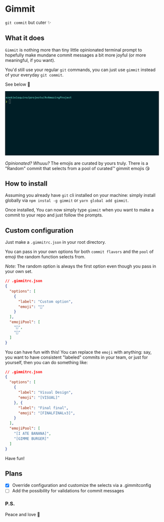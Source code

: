 # Gimmit

`git commit` but cuter ✨

## What it does

`Gimmit` is nothing more than tiny little opinionated terminal prompt to hopefully make mundane commit messages a bit more joyful (or more meaningful, if you want).

You'd still use your regular `git` commands, you can just use `gimmit` instead of your everyday `git commit`.

See below 🌅

![Gimmit demo](https://raw.githubusercontent.com/ezekielaquino/Gimmit/master/preview.gif)

*Opinionated? Whuuu?*
The emojis are curated by yours truly. There is a "Random" commit that selects from a pool of curated™ gimmit emojis 😘

## How to install

Assuming you already have `git` cli installed on your machine: simply install globally via `npm instal -g gimmit` or `yarn global add gimmit`.

Once installed, You can now simply type `gimmit` when you want to make a commit to your repo and just follow the prompts.

## Custom configuration

Just make a `.gimmitrc.json` in your root directory.

You can pass in your own options for both `commit flavors` and the `pool` of emoji the random function selects from.

*Note:* The random option is always the first option even though you pass in your own set.

```json
// .gimmitrc.json
{
  "options": [
    {
      "label": "Custom option",
      "emoji": "🦄"
    }
  ],
  "emojiPool": [
    "🐙",
    "🌻"
  ]
}
```

You can have fun with this! You can replace the `emoji` with anything: say, you want to have consistent "labeled" commits in your team, or just for yourself, then you can do something like:

```json
// .gimmitrc.json
{
  "options": [
    {
      "label": "Visual Design",
      "emoji": "[VISUAL]"
    }, {
      "label": "Final final",
      "emoji": "[FINALFINALv3]",
    }
  ],
  "emojiPool": [
    "[I ATE BANANA]",
    "[GIMME BURGER]"
  ]
}
```

Have fun!

## Plans

- [x] Override configuration and customize the selects via a .gimmitconfig
- [ ] Add the possibility for validations for commit messages

### P.S.
Peace and love 💖